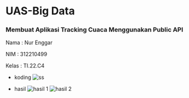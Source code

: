 # UAS-Big Data
### Membuat Aplikasi Tracking Cuaca Menggunakan Public API

Nama : Nur Enggar

NIM : 312210499

Kelas : TI.22.C4

- koding
![ss](https://github.com/user-attachments/assets/a974c83b-4383-47b0-9888-c5f4b9c91e0a)

- hasil
  ![hasil 1](https://github.com/user-attachments/assets/40396ea6-4d5c-4300-8d53-debc1e066ec5)
  ![hasil 2](https://github.com/user-attachments/assets/3ba3d285-e119-4af4-96f1-c225b94833b9)



